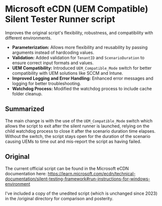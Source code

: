 # Microsoft eCDN (UEM Compatible) Silent Tester Runner script

Improves the original script's flexibility, robustness, and compatibility with different environments.

- **Parameterization:** Allows more flexibility and reusability by passing arguments instead of hardcoding values.
- **Validation:** Added validation for `TenantID` and `ScenarioDuration` to ensure correct input formats and values.
- **UEM Compatibility:** Introduced `UEM_Compatible_Mode` switch for better compatibility with UEM solutions like SCCM and Intune.
- **Improved Logging and Error Handling:** Enhanced error messages and logging for better troubleshooting.
- **Watchdog Process:** Modified the watchdog process to include cache folder cleanup.

## Summarized

The main change is with the use of the `UEM_Compatible_Mode` switch which allows the script to exit after the silent runner is launched, relying on the child watchdog process to close it after the scenario duration time elapses.
Without the switch, the script stays open for the duration of the scenario causing UEMs to time out and mis-report the script as having failed.

## Original

The current official script can be found in the Microsoft eCDN documentation here:
https://learn.microsoft.com/ecdn/technical-documentation/silent-testing-framework#run-instructions-for-windows-environment

I've included a copy of the unedited script (which is unchanged since 2023) in the /original directory for comparison and posterity.
